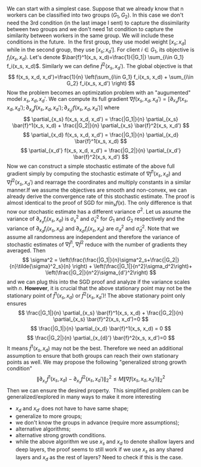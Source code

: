 We can start with a simplest case. Suppose that we already know that n workers can be classified into two groups ($G_1, G_2$). In this case we don't need the 3rd condition (in the last image I sent) to capture the dissimilarity between two groups and we don't need 1st condition to capture the similarity between workers in the same group. We will include these conditions in the future. 
​
In the first group, they use model weight $[x_s; x_d]$ while in the second group, they use $[x_s; x_{d}']$. For client $i\in G_1$, its objective is $f_i(x_s, x_d)$. Let's denote $\bar{f}^1(x_s, x_d)=\frac{1}{|G_1|} \sum_{i\in G_1} f_i(x_s, x_d)$. Similarly we can define $\bar{f}^2(x_s, x_d')$. The global objective is that
$$
f(x_s, x_d, x_d')=\frac{1}{n} \left(\sum_{i\in G_1} f_i(x_s, x_d) + \sum_{i\in G_2} f_i(x_s, x_d') \right)
$$
Now the problem becomes an optimization problem with an "augumented" model $x_s, x_d, x_d'$. We can compute its full gradient $\nabla f(x_s, x_d, x_d')=[\partial_{x_s} f(x_s, x_d, x_d'); \partial_{x_d} f(x_s, x_d, x_d'); \partial_{x_d'} f(x_s, x_d, x_d')]$ where
$$
\partial_{x_s} f(x_s, x_d, x_d') = \frac{|G_1|}{n} \partial_{x_s} \bar{f}^1(x_s, x_d) + \frac{|G_2|}{n} \partial_{x_s} \bar{f}^2(x_s, x_d')
$$
$$
\partial_{x_d} f(x_s, x_d, x_d') = \frac{|G_1|}{n} \partial_{x_d} \bar{f}^1(x_s, x_d)
$$
$$
\partial_{x_d'} f(x_s, x_d, x_d') = \frac{|G_2|}{n} \partial_{x_d'} \bar{f}^2(x_s, x_d')
$$
Now we can construct a simple stochastic estimate of the above full gradient simply by computing the stochastic estimate of $\nabla \bar{f}^1(x_s, x_d)$ and $\nabla \bar{f}^2(x_s, x_d')$ and rearrage the coordinates and multiply constants in a similar manner. 
​
If we assume the objectives are smooth and non-convex, we can already derive the convergence rate of this stochastic estimate. The proof is almost identical to the proof of SGD for $\min_x f(x)$. The only difference is that now our stochastic estimate has a different variance $\sigma^2$. Let us assume the variance of $\partial_{x_s} f_i(x_s, x_d)$ is $\sigma_{s}^2$ and $\tilde{\sigma}_{s}^2$ for $G_1$ and $G_2$ respectively and the variance of $\partial_{x_d} f_i(x_s, x_d)$ and $\partial_{x_{d'}} f_i(x_s, x_d)$ are $\sigma_d^2$ and $\tilde{\sigma}_d^2$. Note that we assume all randomness are independent and therefore the variance of stochastic estimates of $\nabla\bar{f}^1$, $\nabla\bar{f}^2$ reduce with the number of gradients they averaged. Then
$$
\sigma^2 = \left(\frac{\frac{|G_1|}{n}\sigma^2_s+\frac{|G_2|}{n}\tilde{\sigma}^2_s}{n} \right) + \left(\frac{|G_1|}{n^2}\sigma_d^2\right)+ \left(\frac{|G_2|}{n^2}\sigma_{d'}^2\right)
$$
and we can plug this into the SGD proof and analyze if the variance scales with $n$.
​
**However**, it is crucial that the above stationary point may not be the stationary point of $\bar{f}^1(x_s, x_d)$ or $\bar{f}^2(x_s, x_d')$! The above stationary point only ensures
$$
\frac{|G_1|}{n} \partial_{x_s} \bar{f}^1(x_s, x_d) + \frac{|G_2|}{n} \partial_{x_s} \bar{f}^2(x_s, x_d')=0
$$
$$
 \frac{|G_1|}{n} \partial_{x_d} \bar{f}^1(x_s, x_d) = 0
$$
$$
 \frac{|G_2|}{n} \partial_{x_{d}'} \bar{f}^2(x_s, x_d')=0
$$
It means $\bar{f}^1(x_s, x_d)$ may not be the best. Therefore we need an additional assumption to ensure that both groups can reach their own stationary points as well. We may propose the following "generalized strong growth condition"
$$
\lVert \partial_{x_s} \bar{f}^1(x_s, x_d) - \partial_{x_s} \bar{f}^2(x_s, x_d') \rVert_2^2 \le M \lVert \nabla f(x_s, x_d, x_d') \rVert_2^2
$$
Then we can ensure the desired property.
​
This simplified problem can be generalized/explored in many ways to make it more interesting
- $x_d$ and $x_{d'}$ does not have to have same shape;
- generalize to more groups;
- we don't know the groups in advance (require more assumptions);
- alternative algorithms;
- alternative strong growth conditions.
- while the above algorithm we use $x_s$ and $x_d$ to denote shallow layers and deep layers, the proof seems to still work if we use $x_s$ as any shared layers and $x_d$ as the rest of layers? Need to check if this is the case.
